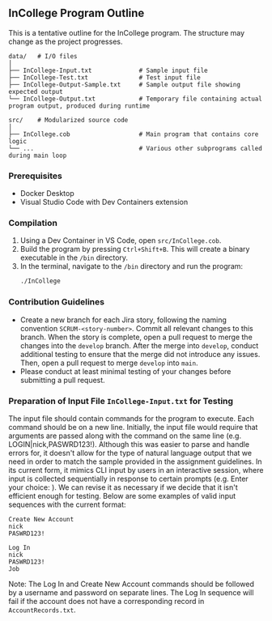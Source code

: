 ## InCollege Program Outline

This is a tentative outline for the InCollege program. The structure may change as the project progresses.

```
data/   # I/O files
│
├── InCollege-Input.txt             # Sample input file
├── InCollege-Test.txt              # Test input file
├── InCollege-Output-Sample.txt     # Sample output file showing expected output
└── InCollege-Output.txt            # Temporary file containing actual program output, produced during runtime

src/    # Modularized source code
│
├── InCollege.cob                   # Main program that contains core logic
└── ...                             # Various other subprograms called during main loop
```

### Prerequisites

- Docker Desktop
- Visual Studio Code with Dev Containers extension

### Compilation

1. Using a Dev Container in VS Code, open `src/InCollege.cob`.
2. Build the program by pressing `Ctrl+Shift+B`.
    This will create a binary executable in the `/bin` directory.
3. In the terminal, navigate to the `/bin` directory and run the program:
    ```sh
    ./InCollege
    ```

### Contribution Guidelines
- Create a new branch for each Jira story, following the naming convention `SCRUM-<story-number>`. Commit all relevant changes to this branch. When the story is complete, open a pull request to merge the changes into the `develop` branch. After the merge into `develop`, conduct additional testing to ensure that the merge did not introduce any issues. Then, open a pull request to merge `develop` into `main`.
- Please conduct at least minimal testing of your changes before submitting a pull request.

### Preparation of Input File `InCollege-Input.txt` for Testing

The input file should contain commands for the program to execute. Each command should be on a new line. Initially, the input file would require that arguments are passed along with the command on the same line (e.g. LOGIN|nick,PASWRD123!). Although this was easier to parse and handle errors for, it doesn't allow for the type of natural language output that we need in order to match the sample provided in the assignment guidelines. In its current form, it mimics CLI input by users in an interactive session, where input is collected sequentially in response to certain prompts (e.g. Enter your choice: ). We can revise it as necessary if we decide that it isn't efficient enough for testing. Below are some examples of valid input sequences with the current format:
```
Create New Account
nick
PASWRD123!
```
```
Log In
nick
PASWRD123!
Job
```

Note: The Log In and Create New Account commands should be followed by a username and password on separate lines. The Log In sequence will fail if the account does not have a corresponding record in `AccountRecords.txt`.